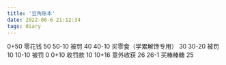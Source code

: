 ```yaml
---
title: '豆角账本'
date: 2022-06-6 21:12:34
tags: diary
---
```

0+50 零花钱 50
50-10 被罚 40
40-10 买零食（学累解馋专用） 30
30-20 被罚 10
10-10 被罚 0
0+10 收罚款 10
10+16 意外收获 26
26-1 买棒棒糖 25
